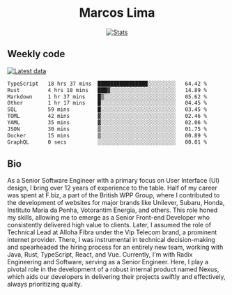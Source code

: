 <div align="center">
  <h1>Marcos Lima</h1>
  
  <a href="https://skvggor.dev">
    <img src="https://github.com/skvggor/skvggor/assets/958723/3c85f137-8d74-4cc8-a2b1-877784f3e44d" alt="Stats" />
  </a>
</div>

## Weekly code

[![Latest data](https://github.com/skvggor/skvggor/actions/workflows/main.yml/badge.svg)](https://github.com/skvggor/skvggor/actions/workflows/main.yml)

<!--START_SECTION:waka-->

```txt
TypeScript   18 hrs 37 mins  ████████████████░░░░░░░░░   64.42 %
Rust         4 hrs 18 mins   ███▓░░░░░░░░░░░░░░░░░░░░░   14.89 %
Markdown     1 hr 37 mins    █▒░░░░░░░░░░░░░░░░░░░░░░░   05.62 %
Other        1 hr 17 mins    █░░░░░░░░░░░░░░░░░░░░░░░░   04.45 %
SQL          59 mins         █░░░░░░░░░░░░░░░░░░░░░░░░   03.45 %
TOML         42 mins         ▓░░░░░░░░░░░░░░░░░░░░░░░░   02.46 %
YAML         35 mins         ▓░░░░░░░░░░░░░░░░░░░░░░░░   02.06 %
JSON         30 mins         ▒░░░░░░░░░░░░░░░░░░░░░░░░   01.75 %
Docker       15 mins         ▒░░░░░░░░░░░░░░░░░░░░░░░░   00.89 %
GraphQL      0 secs          ░░░░░░░░░░░░░░░░░░░░░░░░░   00.01 %
```

<!--END_SECTION:waka-->

## Bio

<p>As a Senior Software Engineer with a primary focus on User Interface (UI) design, I bring over 12 years of experience to the table. Half of my career was spent at F.biz, a part of the British WPP Group, where I contributed to the development of websites for major brands like Unilever, Subaru, Honda, Instituto Maria da Penha, Votorantim Energia, and others. This role honed my skills, allowing me to emerge as a Senior Front-end Developer who consistently delivered high value to clients. Later, I assumed the role of Technical Lead at Alloha Fibra under the Vip Telecom brand, a prominent internet provider. There, I was instrumental in technical decision-making and spearheaded the hiring process for an entirely new team, working with Java, Rust, TypeScript, React, and Vue. Currently, I'm with Radix Engineering and Software, serving as a Senior Engineer. Here, I play a pivotal role in the development of a robust internal product named Nexus, which aids our developers in delivering their projects swiftly and effectively, always prioritizing quality.</p>

<!-- </details> -->

<!-- <div align="center">
  <h2>🤖 Recent Code Activity</h2>
  <img width="500" src="https://github-readme-stats.vercel.app/api/wakatime?username=skvggor&hide_title=true&layout=compact&theme=transparent" alt="Wakatime Stats" />
</div>

<br>

<div align="center">
  <h2>📈 GitHub Stats</h2>
  <img width="500" src="https://github-readme-stats.vercel.app/api?username=skvggor&show_icons=true&theme=transparent&hide_title=true&count_private=true" alt="GitHub Stats" />
</div>
 -->
